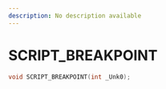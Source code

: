 ```yaml
---
description: No description available 
---
```


# SCRIPT_BREAKPOINT

```cpp
void SCRIPT_BREAKPOINT(int _Unk0);
```
